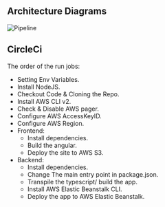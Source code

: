 ## Architecture Diagrams
![Pipeline](https://github.com/canthuy/udacity-project-4/assets/67618651/2474a160-799c-4e55-9000-3756753779cb)

## CircleCi

The order of the run jobs:

- Setting Env Variables.
- Install NodeJS.
- Checkout Code & Cloning the Repo.
- Install AWS CLI v2.
- Check & Disable AWS pager.
- Configure AWS AccessKeyID.
- Configure AWS Region.
- Frontend:
  - Install dependencies.
  - Build the angular.
  - Deploy the site to AWS S3.
- Backend:
  - Install dependencies.
  - Change The main entry point in package.json.
  - Transpile the typescript/ build the app.
  - Install AWS Elastic Beanstalk CLI.
  - Deploy the app to AWS Elastic Beanstalk.
